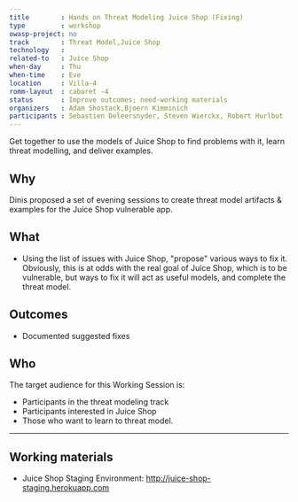 ```yaml
---
title        : Hands on Threat Modeling Juice Shop (Fixing)
type         : workshop
owasp-project: no
track        : Threat Model,Juice Shop
technology   :
related-to   : Juice Shop
when-day     : Thu
when-time    : Eve
location     : Villa-4
romm-layout  : cabaret -4
status       : Improve outcomes; need-working materials
organizers   : Adam Shostack,Bjoern Kimminich
participants : Sebastien Deleersnyder, Steven Wierckx, Robert Hurlbut
---
```


Get together to use the models of Juice Shop to find problems with it, learn threat modelling, and deliver examples.

## Why

Dinis proposed a set of evening sessions to create threat model artifacts & examples for the Juice Shop vulnerable app.

## What

- Using the list of issues with Juice Shop, "propose" various ways to fix it.  Obviously, this is at odds with the real goal of Juice Shop, which is to be vulnerable, but ways to fix it will act as useful models, and complete the threat model.

## Outcomes

- Documented suggested fixes

## Who

The target audience for this Working Session is:

- Participants in the threat modeling track
- Participants interested in Juice Shop
- Those who want to learn to threat model.

--- 

## Working materials

* Juice Shop Staging Environment: <http://juice-shop-staging.herokuapp.com>
